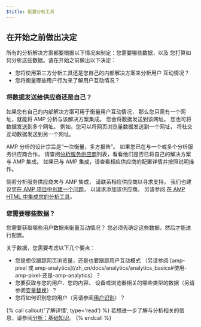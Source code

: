 ```yaml
---
$title: 配置分析工具
---
```


## 在开始之前做出决定

所有的分析解决方案都要根据以下情况来制定：您需要哪些数据，以及
您打算如何分析这些数据。请在开始之前做出以下决定：

* 您将使用第三方分析工具还是您自己的内部解决方案来分析用户
互动情况？
* 您将衡量哪些用户行为来了解用户互动情况？

### 将数据发送给供应商还是自己？

如果您有自己的内部解决方案可用于衡量用户互动情况，
那么您只需有一个网址，就能将 AMP 分析与该解决方案集成。
您会将数据发送到该网址。
您也可将数据发送到多个网址。
例如，您可以将网页浏览量数据发送到一个网址，
将社交互动数据发送到另一个网址。

AMP 分析的设计宗旨是“一次衡量，多方报告”。
如果您已在与一个或多个分析服务供应商合作，
请查阅[分析服务供应商](/zh_cn/docs/analytics/analytics-vendors.html)列表，看看他们是否已将自己的解决方案与 AMP 集成。
如果已与 AMP 集成，请查看相应供应商的配置详情并按照说明操作。

倘若分析服务供应商未与 AMP 集成，
请联系相应供应商以寻求支持。
我们也建议您[在 AMP 项目中创建一个问题](https://github.com/ampproject/amphtml/issues/new)，
以请求添加该供应商。
另请参阅
[在 AMP HTML 中集成您的分析工具](https://github.com/ampproject/amphtml/blob/master/extensions/amp-analytics/integrating-analytics.md)。

### 您需要哪些数据？

您需要获取哪些用户数据来衡量互动情况？
您必须先确定这些数据，然后才能进行配置。

关于数据，您需要考虑以下几个要点：

* 您是想仅跟踪网页浏览量，还是也要跟踪用户互动模式
（另请参阅 [amp-pixel 或 amp-analytics](/zh_cn/docs/analytics/analytics_basics#使用-amp-pixel-还是-amp-analytics）？
* 您要获取与您的用户、您的内容、
设备或浏览器相关的哪些类型的数据（另请参阅[变量替换](/zh_cn/docs/analytics/analytics_basics#变量替换)）？
* 您将如何识别您的用户（另请参阅[用户识别](/zh_cn/docs/analytics/analytics_basics#用户识别)）？


{% call callout('了解详情', type='read') %}
若想进一步了解与分析相关的信息，请参阅[分析：基础知识](/zh_cn/docs/analytics/analytics_basics.html)。
{% endcall %}
 
